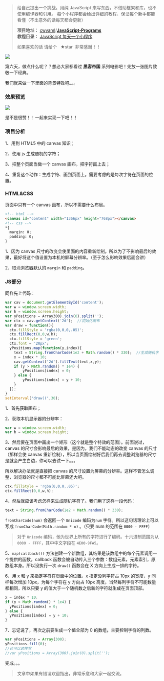 > 给自己提出一个挑战。用纯 JavaScript 来写东西，不借助框架和库，也不使用编译器和引用。
> 每个小程序都会给出详细的教程，保证每个新手都能看懂（不出意外的话每天都会更新） <br>
>
> **项目地址：** [cwyaml](https://github.com/cwyaml)/**[JavaScript-Programs](https://github.com/cwyaml/JavaScript-Programs)**  <br>
> **教程目录：** [JavaScript 每天一个小程序](http://www.jianshu.com/p/81d379ba9003) <br>
>
> 如果喜欢的话 请给个   ★star  非常感谢！！

![](http://upload-images.jianshu.io/upload_images/4030390-e2319aac51b540df.jpg?imageMogr2/auto-orient/strip%7CimageView2/2/w/1240)

第六天，做点什么呢？？想必大家都看过 **黑客帝国** 系列电影吧！先放一张图片致敬一下经典。

我们就来做一下里面的背景特效吧。。。

### 效果预览

![](http://upload-images.jianshu.io/upload_images/4030390-d91d804e7e25ba91.gif?imageMogr2/auto-orient/strip)

是不是很赞！！一起来实现一下吧！！

### 项目分析
1、用到 HTML5 中的 canvas 知识；

2、使用 js 生成随机的字符；

3、把整个页面当做一个 canvas 画布，把字符画上去；

4、重复这个动作：生成字符、画到页面上。需要考虑的是每次字符在页面的位置。

### HTML&CSS
页面中只有一个 canvas 画布，所以不需要什么布局。
``` html
<!-- html -->
<canvas id="content" width="1366px" height="768px"></canvas>
<!-- css -->
*{
  margin: 0;
  padding: 0;
}
```

1、因为 canvas 尺寸的改变会使里面的内容重新绘制，所以为了不影响最后的效果，最好将这个值设置为本机的屏幕分辨率。（至于怎么影响效果后面会讲）

2、取消浏览器默认的 `margin` 和 `padding`。

### JS部分
同样先上代码：
``` js
var cav = document.getElementById('content');
var w = window.screen.width;
var h = window.screen.height;
var yPositions = Array300).join(0).split('');   
var ctx = cav.getContext('2d');  //初始化画布
var draw = function(){
  ctx.fillStyle = 'rgba(0,0,0,.05)';
  ctx.fillRect(0,0,w,h);
  ctx.fillStyle = 'green';
  ctx.font = '20px';
  yPositions.map(function(y,index){  
    text = String.fromCharCode(1e2 + Math.random() * 330);  //生成随机字母
    x = index * 10;
    cav.getContext('2d').fillText(text,x,y);
    if (y > Math.random() * 1e4) {
        yPositions[index] = 0;
    } else {
        yPositions[index] = y + 10;
    }
  });
}
setInterval('draw()',30);
```
1、首先获取画布；

2、获取本机显示器的分辨率：
``` js
var w = window.screen.width;
var h = window.screen.height;
```

3、然后要在页面中画出一个矩形（这个就是整个特效的范围）。前面说过，canvas 的尺寸会影响最后的效果，是因为，我们不能动态的改变 canvas 的尺寸（那样会使 canvas 重新绘制），所以当页面绘制好后我们再去调整浏览器的尺寸是就会产生白边，你可以去试一下。。。

所以解决办法就是直接把 canvas 的尺寸设置为屏幕的分辨率。这样不管怎么调整，浏览器的尺寸都不可能比屏幕还大吧。
``` js
ctx.fillStyle = 'rgba(0,0,0,.05)';
ctx.fillRect(0,0,w,h);
```

4、然后就应该考虑怎样来生成随机字符了。我们用了这样一段代码：
``` js
text = String.fromCharCode(1e2 + Math.random() * 330);
```
`fromCharCode(num)` 会返回一个 `Unicode` 编码为`num` 字符。所以这句话理论上可以写成 `fromCharCode(Math.random * n)` 。（只要 num 的范围在 `0000 - FFFF`）
> 对于 `Unicode` 编码，他为世界上所有的字符进行了编码。十六进制范围为从 `0000 - FFFF`，其中中文字段在 `4E00-9FA5`。

5、`map(callback())` 方法创建一个新数组，其结果是该数组中的每个元素调用一个提供的函数。callback 函数会被自动传入三个参数：数组元素，元素索引，原数组本身。所以没执行一次 `draw()` 函数会在 X 方向上生成一排的字符。

6、用 x 和 y 来指定字符在页面中的位置。x 指定没列字符占 10px 的宽度，y 同样每次增加 10px，为每个字符在 y 方向占 10px 高度。当然每列字符不可能数量都相同，所以只要 y 的值大于一个随机数之后新的字符就生成在页面顶部。
``` js
x = index * 10;
if (y > Math.random() * 1e4) {
  yPositions[index] = 0;
} else {
  yPositions[index] = y + 10;
}
```

7、忘记说了，再次之前要生成一个值全部为 0 的数组，主要控制字符的列数。
``` js
var yPositions = Array(300);
yPositions.fill(0);
//也可以这样写
//var yPositions = Array(300).join(0).split('');
```

完成。。。

> 文章中如果有错误欢迎指出，非常乐意和大家一起交流。
